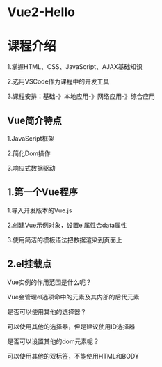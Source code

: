 # Vue2-Hello

# 课程介绍

1.掌握HTML、CSS、JavaScript、AJAX基础知识

2.选用VSCode作为课程中的开发工具

3.课程安排：基础-》本地应用-》网络应用-》综合应用



## Vue简介特点

1.JavaScript框架

2.简化Dom操作

3.响应式数据驱动



## 1.第一个Vue程序

1.导入开发版本的Vue.js

2.创建Vue示例对象，设置el属性合data属性

3.使用简洁的模板语法把数据渲染到页面上



## 2.el挂载点

Vue实例的作用范围是什么呢？

Vue会管理el选项命中的元素及其内部的后代元素

是否可以使用其他的选择器？

可以使用其他的选择器，但是建议使用ID选择器

是否可以设置其他的dom元素呢？

可以使用其他的双标签，不能使用HTML和BODY
